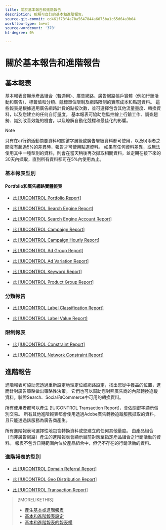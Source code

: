 ```yaml
---
title: 關於基本報告和進階報告
description: 瞭解可自訂的基本和進階報告。
source-git-commit: cd461f73f4a70a5647844a6075ba1c65d64a9b04
workflow-type: tm+mt
source-wordcount: '370'
ht-degree: 0%

---
```


# 關於基本報告和進階報告

## 基本報表

基本報表會顯示產品組合（若適用）、廣告網路、廣告網路帳戶實體（例如行銷活動和廣告）、標籤值和分類、競標單位限制及網路限制的實際成本和點選資料。 這些報表是根據適用廣告網路計費的點按次數，並可選擇包含其他流量量度、轉換資料，以及您建立的任何自訂量度。 基本報表可協助您監控線上行銷工作、調查趨勢、識別改善效能的機會，以及瞭解自動化競標和最佳化的影響。

>[!NOTE]
>
>只有在a)行銷活動摘要資料和關鍵字層級或廣告層級資料都可使用，以及b)兩者之間沒有超過5%的差異時，報告才可使用點選資料。 如果有任何資料差異，或無法使用其中一種型別的資料，則會在當天稍後再次擷取相關資料，並定期在接下來的30天內擷取，直到所有資料都可在5%內使用為止。

### 基本報表型別

#### Portfolio和廣告網路實體報表

* [此 [!UICONTROL Portfolio Report]](/help/search-social-commerce/reports/management/basic-advanced/portfolio-report.md)

* [此 [!UICONTROL Search Engine Report]](/help/search-social-commerce/reports/management/basic-advanced/search-engine-report.md)

* [此 [!UICONTROL Search Engine Account Report]](/help/search-social-commerce/reports/management/basic-advanced/search-engine-account-report.md)

* [此 [!UICONTROL Campaign Report]](/help/search-social-commerce/reports/management/basic-advanced/campaign-report.md)

* [此 [!UICONTROL Campaign Hourly Report]](/help/search-social-commerce/reports/management/basic-advanced/campaign-hourly-report.md)

* [此 [!UICONTROL Ad Group Report]](/help/search-social-commerce/reports/management/basic-advanced/ad-group-report.md)

* [此 [!UICONTROL Ad Variation Report]](/help/search-social-commerce/reports/management/basic-advanced/ad-variation-report.md)

* [此 [!UICONTROL Keyword Report]](/help/search-social-commerce/reports/management/basic-advanced/keyword-report.md)

* [此 [!UICONTROL Product Group Report]](/help/search-social-commerce/reports/management/basic-advanced/product-group-report.md)

### 分類報告

* [此 [!UICONTROL Label Classification Report]](/help/search-social-commerce/reports/management/basic-advanced/label-classification-report.md)

* [此 [!UICONTROL Label Value Report]](/help/search-social-commerce/reports/management/basic-advanced/label-value-report.md)

### 限制報表

* [此 [!UICONTROL Constraint Report]](/help/search-social-commerce/reports/management/basic-advanced/constraint-report.md)

* [此 [!UICONTROL Network Constraint Report]](/help/search-social-commerce/reports/management/basic-advanced/network-constraint-report.md)

## 進階報告

進階報表可協助您透過重新設定地理定位或網路設定，找出您從中獲益的位置，進而針對廣告策略做出策略性決策。 它們也可以幫助您對照廣告商的內部轉換追蹤資料，驗證Search、Social和Commerce中可用的轉換資料。

所有使用者都可以產生 [!UICONTROL Transaction Report]，會依關鍵字顯示個別交易。 所有其他進階報表都會使用透過Adobe廣告轉換追蹤服務擷取的資料，且只能透過該服務為廣告商產生。

所有進階報表可選擇性地包含轉換資料或您建立的任何其他量度。 由產品組合（而非廣告網路）產生的進階報表會顯示目前對應至指定產品組合之行銷活動的資料。 報表不包含日期範圍內位於產品組合中，但仍不存在的行銷活動的資料。

### 進階報表的型別

* [此 [!UICONTROL Domain Referral Report]](/help/search-social-commerce/reports/management/basic-advanced/domain-referral-report.md)

* [此 [!UICONTROL Geo Distribution Report]](/help/search-social-commerce/reports/management/basic-advanced/geo-distribution-report.md)

* [此 [!UICONTROL Transaction Report]](/help/search-social-commerce/reports/management/basic-advanced/transaction-report.md)

>[!MORELIKETHIS]
>
>* [產生基本或進階報表](/help/search-social-commerce/reports/management/basic-advanced/basic-advanced-report-generate.md)
>* [基本和進階報表設定](/help/search-social-commerce/reports/management/basic-advanced/basic-advanced-report-settings.md)
>* [基本和進階報表的報表欄](/help/search-social-commerce/reports/management/basic-advanced/basic-advanced-report-columns.md)

